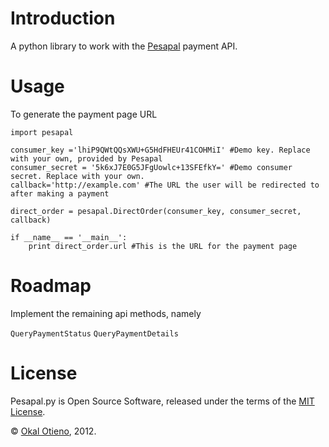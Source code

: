 Introduction
============

A python library to work with the [Pesapal](https://www.pesapal.com) payment API.

Usage
=====

To generate the payment page URL

    import pesapal

    consumer_key ='lhiP9QWtQQsXWU+G5HdFHEUr41COHMiI' #Demo key. Replace with your own, provided by Pesapal
    consumer_secret = '5k6xJ7E0G5JFgUowlc+13SFEfkY=' #Demo consumer secret. Replace with your own.
    callback='http://example.com' #The URL the user will be redirected to after making a payment

    direct_order = pesapal.DirectOrder(consumer_key, consumer_secret, callback)

    if __name__ == '__main__':
        print direct_order.url #This is the URL for the payment page

Roadmap
=======

Implement the remaining api methods, namely

`QueryPaymentStatus`
`QueryPaymentDetails`

License
=======

Pesapal.py is Open Source Software, released under the terms of the [MIT License](http://www.opensource.org/licenses/mit-license.php).

&copy; [Okal Otieno]('https://twitter.com/okalotieno'), 2012.
